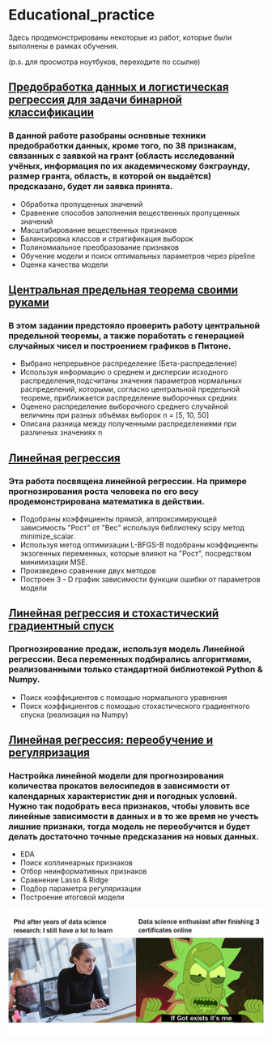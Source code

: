 # Educational_practice
Здесь продемонстрированы некоторые из работ, которые были выполнены в рамках обучения.

(p.s. для просмотра ноутбуков, переходите по ссылке)

## [Предобработка данных и логистическая регрессия для задачи бинарной классификации](https://nbviewer.jupyter.org/github/EuMentality/Educational_practice/blob/main/notebooks/Log_reg_preprocessing.ipynb)
### В данной работе разобраны основные техники предобработки данных, кроме того, по 38 признакам, связанных с заявкой на грант (область исследований учёных, информация по их академическому бэкграунду, размер гранта, область, в которой он выдаётся) предсказано, будет ли заявка принята.
* Обработка пропущенных значений
* Сравнение способов заполнения вещественных пропущенных значений
* Масштабирование вещественных признаков
* Балансировка классов и стратификация выборок
* Полиномиальное преобразование признаков
* Обучение модели и поиск оптимальных параметров через pipeline
* Оценка качества модели

## [Центральная предельная теорема своими руками](https://nbviewer.jupyter.org/github/EuMentality/Educational_practice/blob/main/notebooks/Central_limit_theorem.ipynb)
### В этом задании предстояло проверить работу центральной предельной теоремы, а также поработать с генерацией случайных чисел и построением графиков в Питоне. 
* Выбрано непрерывное распределение (Бета-распределение)
* Используя информацию о среднем и дисперсии исходного распределения,подсчитаны значения параметров нормальных распределений, которыми, согласно центральной предельной теореме,    приближается распределение выборочных средних
* Оценено распределение выборочного среднего случайной величины при разных объёмах выборок n = [5, 10, 50]
* Описана разница между полученными распределениями при различных значениях n


## [Линейная регрессия](https://nbviewer.jupyter.org/github/EuMentality/Educational_practice/blob/main/notebooks/Linear_regression.ipynb)
### Эта работа посвящена линейной регрессии. На примере прогнозирования роста человека по его весу продемонстрирована математика в действии.
* Подобраны коэффициенты прямой, аппроксимирующей зависимость "Рост" от "Вес" используя библиотеку scipy метод  minimize_scalar.
* Используя метод оптимизации  L-BFGS-B подобраны коэффициенты экзогенных переменных, которые влияют на "Рост", посредством минимизации MSE. 
* Произведено сравнение двух методов
* Построен 3 - D график зависимости функции ошибки от параметров модели


## [Линейная регрессия и стохастический градиентный спуск](https://nbviewer.jupyter.org/github/EuMentality/Educational_practice/blob/main/notebooks/Lin_reg_Gradient_Descent.ipynb)
### Прогнозирование продаж, используя модель Линейной регрессии. Веса переменных подбирались алгоритмами, реализованными только стандартной библиотекой Python & Numpy.
* Поиск коэффициентов с помощью нормального уравнения
* Поиск коэффициентов с помощью стохастического градиентного спуска (реализация на Numpy)


## [Линейная регрессия: переобучение и регуляризация](https://nbviewer.jupyter.org/github/EuMentality/Educational_practice/blob/main/notebooks/Lin_reg_Overfitting_Regularization.ipynb)
### Настройка линейной модели для прогнозирования количества прокатов велосипедов в зависимости от календарных характеристик дня и погодных условий. Нужно так подобрать веса признаков, чтобы уловить все линейные зависимости в данных и в то же время не учесть лишние признаки, тогда модель не переобучится и будет делать достаточно точные предсказания на новых данных.
* EDA
* Поиск коллинеарных признаков
* Отбор неинформативных признаков
* Сравнение Lasso & Ridge
* Подбор параметра регуляризации
* Построение итоговой модели

![](33.png)
